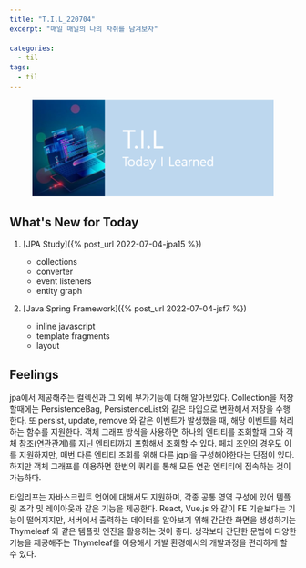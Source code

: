 ```yaml
---
title: "T.I.L_220704"
excerpt: "매일 매일의 나의 자취를 남겨보자"

categories:
  - til
tags:
  - til
---
```

<figure>
    <img src="/assets/images/til_image.png">
</figure>

## What's New for Today   
1. [JPA Study]({% post_url 2022-07-04-jpa15 %})
    - collections
    - converter
    - event listeners
    - entity graph

2. [Java Spring Framework]({% post_url 2022-07-04-jsf7 %})
    - inline javascript
    - template fragments
    - layout

## Feelings
jpa에서 제공해주는 컬렉션과 그 외에 부가기능에 대해 알아보았다. Collection을 저장할때에는 PersistenceBag, PersistenceList와 같은 타입으로 변환해서 저장을 수행한다. 또 persist, update, remove 와 같은 이벤트가 발생했을 때, 해당 이벤트를 처리하는 함수를 지원한다. 객체 그래프 방식을 사용하면 하나의 엔티티를 조회할때 그와 객체 참조(연관관계)를 지닌 엔티티까지 포함해서 조회할 수 있다. 페치 조인의 경우도 이를 지원하지만, 매번 다른 엔티티 조회를 위해 다른 jqpl을 구성해야한다는 단점이 있다. 하지만 객체 그래프를 이용하면 한번의 쿼리를 통해 모든 연관 엔티티에 접속하는 것이 가능하다.

타임리프는 자바스크립트 언어에 대해서도 지원하며, 각종 공통 영역 구성에 있어 템플릿 조각 및 레이아웃과 같은 기능을 제공한다. React, Vue.js 와 같이 FE 기술보다는 기능이 떨어지지만, 서버에서 출력하는 데이터를 알아보기 위해 간단한 화면을 생성하기는 Thymeleaf 와 같은 템플릿 엔진을 활용하는 것이 좋다. 생각보다 간단한 문법에 다양한 기능을 제공해주는 Thymeleaf를 이용해서 개발 환경에서의 개발과정을 편리하게 할 수 있다.







